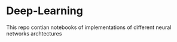 # Deep-Learning
This repo contian notebooks of implementations of different neural networks archtectures
